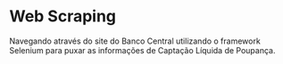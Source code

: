 # Web Scraping

Navegando através do site do Banco Central utilizando o framework Selenium para puxar as informações de Captação Líquida de Poupança.
